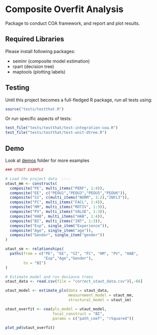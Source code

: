 # Composite Overfit Analysis

Package to conduct COA framework, and report and plot results.

## Required Libraries

Please install following packages:

- seminr    (composite model estimation)
- rpart     (decision tree)
- maptools  (plotting labels)

## Testing

Until this project becomes a full-fledged R package, run all tests using:

```r
source("tests/testthat.R")
```

Or run specific aspects of tests:

```r
test_file("tests/testthat/test-integration-coa.R")
test_file("tests/testthat/test-unit-dtree.R")
```

## Demo

Look at [demos](demos/) folder for more examples

```R
### UTAUT EXAMPLE

# Load the project data  ----
utaut_mm <- constructs(
  composite("PE", multi_items("PERF", 1:4)),
  composite("EE", c("PEOU1","PEOU3","PEOU5","PEOU6")),
  composite("SI", c(multi_items("NORM", 1:2),"INFL3")),
  composite("FC", multi_items("FACL", 1:4)),
  composite("HM", multi_items("MOTIV", 1:3)),
  composite("PV", multi_items("VALUE", 1:3)),
  composite("HAB", multi_items("HAB", 1:4)),
  composite("BI", multi_items("INT", 1:3)),
  composite("Exp", single_item("Experience")),
  composite("Age", single_item("age")),
  composite("Gender", single_item("gender"))
)

utaut_sm <- relationships(
  paths(from = c("PE", "EE", "SI", "FC", "HM", "PV", "HAB",
                 "Exp","Age","Gender"),
        to = "BI")
)

# Estimate model and run deviance trees
utaut_data <- read.csv(file = "correct_utaut_data.csv")[,-66]

utaut_model <- estimate_pls(data = utaut_data,
                            measurement_model = utaut_mm,
                            structural_model = utaut_sm)

utaut_overfit <- coa(pls_model = utaut_model, 
                     focal_construct = "BI",
                     params = c("path_coef", "rSquared"))

plot_pd(utaut_overfit)
```
